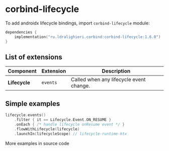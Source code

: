 ﻿
# corbind-lifecycle

To add androidx lifecycle bindings, import `corbind-lifecycle` module:

```kotlin
dependencies {
    implementation("ru.ldralighieri.corbind:corbind-lifecycle:1.6.0")
}
```

## List of extensions

Component | Extension | Description
--|---|--
**Lifecycle** | `events` | Called when any lifecycle event change.


## Simple examples

```kotlin
lifecycle.events()
    .filter { it == Lifecycle.Event.ON_RESUME }
    .onEach { /* handle lifecycle onResume event */ }
    .flowWithLifecycle(lifecycle)
    .launchIn(lifecycleScope) // lifecycle-runtime-ktx
```

More examples in source code
